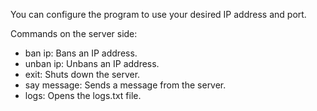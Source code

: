 You can configure the program to use your desired IP address and port.

Commands on the server side:
- ban ip: Bans an IP address.
- unban ip: Unbans an IP address.
- exit: Shuts down the server.
- say message: Sends a message from the server.
- logs: Opens the logs.txt file.

